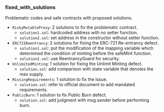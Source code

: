 ### fixed_with_solutions

Problematic codes and safe contracts with proposed solutions.

- `RiskyMutableProxy`: 2 solutions to fix the problematic contract.
  - `solution1.sol`: hardcoded address with no setter function.
  - `solution2.sol`: set address in the constructor without setter function.
- `ERC721Reentrancy`: 2 solutions for fixing the ERC-721 Re-entrancy defect.
  - `solution1.sol`: put the modification of the mapping variable which determined the condition of minting before the safeMint function.
  - `solution2.sol`: use ReentrancyGuard for security.
- `UnlimitedMinting`: 1 solution for fixing the Unlimit Minting defect.
  - `solution.sol`: add comparison with state variable that denotes the max supply.
- `MissingRequirements`: 1 solution to fix the issue.
  - `solution.sol`: refer to official document to add mandated requirements.
- `PublicBurn`: 1 solution to fix Public Burn defect.
  - `solution.sol`: add judgment with msg.sender before performing burn.
